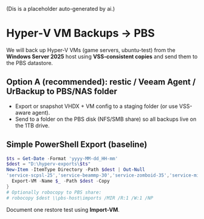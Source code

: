 (Dis is a placeholder auto-generated by ai.)

# Hyper‑V VM Backups → PBS

We will back up Hyper‑V VMs (game servers, ubuntu-test) from the **Windows Server 2025** host using **VSS‑consistent copies** and send them to the PBS datastore.

## Option A (recommended): restic / Veeam Agent / UrBackup to PBS/NAS folder
- Export or snapshot VHDX + VM config to a staging folder (or use VSS-aware agent).
- Send to a folder on the PBS disk (NFS/SMB share) so all backups live on the 1TB drive.

## Simple PowerShell Export (baseline)
```powershell
$ts = Get-Date -Format 'yyyy-MM-dd_HH-mm'
$dest = "D:\hyperv-exports\$ts"
New-Item -ItemType Directory -Path $dest | Out-Null
'service-scpsl-25','service-beammp-30','service-zomboid-35','service-minecraft-40','service-unturned-45','service-ubuntu-test' | ForEach-Object {
  Export-VM -Name $_ -Path $dest -Copy
}
# Optionally robocopy to PBS share:
# robocopy $dest \\pbs-host\imports /MIR /R:1 /W:1 /NP
```
Document one restore test using **Import-VM**.
